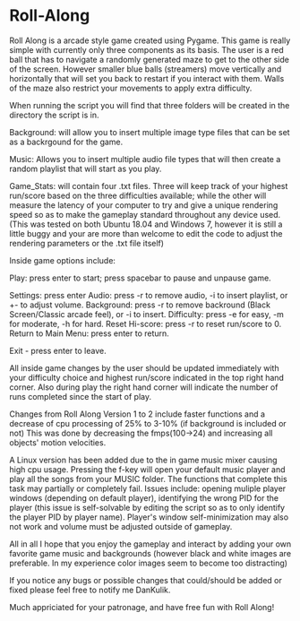 # Roll-Along

Roll Along is a arcade style game created using Pygame.
This game is really simple with currently only three components as its basis.
The user is a red ball that has to navigate a randomly generated maze to get to the other
side of the screen. However smaller blue balls (streamers) move vertically and horizontally that will set you
back to restart if you interact with them. Walls of the maze also restrict your movements to apply extra difficulty.

When running the script you will find that three folders will be created in the directory the script is in.

Background: will allow you to insert multiple image type files that can be set as a backrgound for the game.

Music: Allows you to insert multiple audio file types that will then create a random playlist that will start as you play.

Game_Stats: will contain four .txt files. Three will keep track of your highest run/score based on the three difficulties available; while the other will measure the latency of your computer to try and give a unique rendering speed so as to make the gameplay standard throughout any device used. (This was tested on both Ubuntu 18.04 and Windows 7, however it is still a little buggy and your are more than welcome to edit the code to adjust the rendering parameters or the .txt file itself)

Inside game options include:

Play: press enter to start; press spacebar to pause and unpause game.

Settings: press enter
        Audio: press -r to remove audio, -i to insert playlist, or +- to adjust volume.
        Background: press -r to remove backround (Black Screen/Classic arcade feel), or -i to insert.
        Difficulty: press -e for easy, -m for moderate, -h for hard.
        Reset Hi-score: press -r to reset run/score to 0.
        Return to Main Menu: press enter to return.

Exit - press enter to leave.

All inside game changes by the user should be updated immediately with your difficulty choice and highest run/score indicated in the top
right hand corner. Also during play the right hand corner will indicate the number of runs completed since the start of play.

Changes from Roll Along Version 1 to 2 include faster functions and a decrease of cpu processing of 25% to 3-10% (if background is included or not) This was done by decreasing the fmps(100->24) and increasing all objects' motion velocities.

A Linux version has been added due to the in game music mixer causing high cpu usage. Pressing the f-key will open your default music player and play all the songs from your MUSIC folder. The functions that complete this task may partially or completely fail. Issues include: opening muliple player windows (depending on default player), identifying the wrong PID for the player (this issue is self-solvable by editing the script so as to only identify the player PID by player name). Player's window self-minimization may also not work and volume must be adjusted outside of gameplay.

All in all I hope that you enjoy the gameplay and interact by adding your own favorite game music and backgrounds (however black and white images are preferable. In my experience color images seem to become too distracting) 

If you notice any bugs or possible changes that could/should be added or fixed please feel free to notify me DanKulik.

Much appriciated for your patronage, and have free fun with Roll Along!
